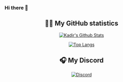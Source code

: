 ### Hi there 👋

<h2 align='center'> ✍🏼 My GitHub statistics</h2>
<div align='center'>

[![Kadir's Github Stats](https://github-readme-stats.vercel.app/api?username=Kadir-FiveM&show_icons=true)](https://github.com/KadirOffi)

[![Top Langs](https://github-readme-stats.vercel.app/api/top-langs/?username=KadirOffi)](https://github.com/anuraghazra/github-readme-stats)</div>

<h2 align='center'>🎧 My Discord </h2>

<p align="center">
    <a href="https://discord.com/users/309410099217039371"><img alt="Discord" src="https://img.shields.io/badge/Discord-Kadir-blue?style=flat-square&logo=discord"></a> <br>
</p>

